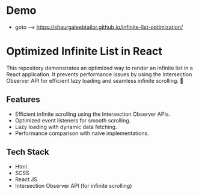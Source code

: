 # Demo
- goto --> https://shaurgaleebtailor.github.io/infinite-list-optimization/

# Optimized Infinite List in React  

This repository demonstrates an optimized way to render an infinite list in a React application. It prevents performance issues by using the Intersection Observer API for efficient lazy loading and seamless infinite scrolling. 🚀

## Features  
- Efficient infinite scrolling using the Intersection Observer APIs.  
- Optimized event listeners for smooth scrolling.  
- Lazy loading with dynamic data fetching. 
- Performance comparison with naive implementations.  

## Tech Stack  
- Html
- SCSS
- React JS  
- Intersection Observer API (for infinite scrolling) 

